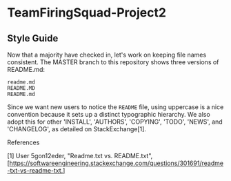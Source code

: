 # TeamFiringSquad-Project2

## Style Guide

Now that a majority have checked in, let's work on keeping file names consistent. The MASTER branch to this repository shows three versions of README.md:

	readme.md
	README.MD
	README.md

Since we want new users to notice the `README` file, using uppercase is a nice convention because it sets up a distinct typographic hierarchy. We also adopt this for other 'INSTALL', 'AUTHORS', 'COPYING', 'TODO', 'NEWS', and 'CHANGELOG', as detailed on StackExchange[1].


References

[1] User 5gon12eder, "Readme.txt vs. README.txt", [https://softwareengineering.stackexchange.com/questions/301691/readme-txt-vs-readme-txt.]
 


